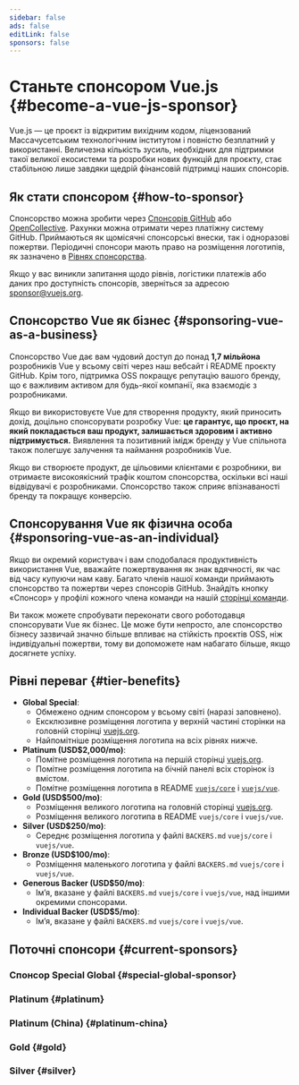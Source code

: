 ```yaml
---
sidebar: false
ads: false
editLink: false
sponsors: false
---
```


<script setup>
import SponsorsGroup from '@theme/components/SponsorsGroup.vue'
</script>

# Станьте спонсором Vue.js {#become-a-vue-js-sponsor}

Vue.js — це проєкт із відкритим вихідним кодом, ліцензований Массачусетським технологічним інститутом і повністю безплатний у використанні.
Величезна кількість зусиль, необхідних для підтримки такої великої екосистеми та розробки нових функцій для проєкту, стає стабільною лише завдяки щедрій фінансовій підтримці наших спонсорів.

## Як стати спонсором {#how-to-sponsor}

Спонсорство можна зробити через [Спонсорів GitHub](https://github.com/sponsors/yyx990803) або [OpenCollective](https://opencollective.com/vuejs). Рахунки можна отримати через платіжну систему GitHub. Приймаються як щомісячні спонсорські внески, так і одноразові пожертви. Періодичні спонсори мають право на розміщення логотипів, як зазначено в [Рівнях спонсорства](#tier-benefits).

Якщо у вас виникли запитання щодо рівнів, логістики платежів або даних про доступність спонсорів, зверніться за адресою [sponsor@vuejs.org](mailto:sponsor@vuejs.org).

## Спонсорство Vue як бізнес {#sponsoring-vue-as-a-business}

Спонсорство Vue дає вам чудовий доступ до понад **1,7 мільйона** розробників Vue у всьому світі через наш вебсайт і README проєкту GitHub. Крім того, підтримка OSS покращує репутацію вашого бренду, що є важливим активом для будь-якої компанії, яка взаємодіє з розробниками.

Якщо ви використовуєте Vue для створення продукту, який приносить дохід, доцільно спонсорувати розробку Vue: **це гарантує, що проєкт, на який покладається ваш продукт, залишається здоровим і активно підтримується.** Виявлення та позитивний імідж бренду у Vue спільнота також полегшує залучення та наймання розробників Vue.

Якщо ви створюєте продукт, де цільовими клієнтами є розробники, ви отримаєте високоякісний трафік коштом спонсорства, оскільки всі наші відвідувачі є розробниками. Спонсорство також сприяє впізнаваності бренду та покращує конверсію.

## Спонсорування Vue як фізична особа {#sponsoring-vue-as-an-individual}

Якщо ви окремий користувач і вам сподобалася продуктивність використання Vue, вважайте пожертвування як знак вдячності, як час від часу купуючи нам каву. Багато членів нашої команди приймають спонсорство та пожертви через спонсорів GitHub. Знайдіть кнопку «Спонсор» у профілі кожного члена команди на нашій [сторінці команди](/about/team).

Ви також можете спробувати переконати свого роботодавця спонсорувати Vue як бізнес. Це може бути непросто, але спонсорство бізнесу зазвичай значно більше впливає на стійкість проєктів OSS, ніж індивідуальні пожертви, тому ви допоможете нам набагато більше, якщо досягнете успіху.

## Рівні переваг {#tier-benefits}

- **Global Special**:
  - Обмежено одним спонсором у всьому світі (наразі заповнено).
  - Ексклюзивне розміщення логотипа у верхній частині сторінки на головній сторінці [vuejs.org](/).
  - Найпомітніше розміщення логотипа на всіх рівнях нижче.
- **Platinum (USD$2,000/mo)**:
  - Помітне розміщення логотипа на першій сторінці [vuejs.org](/).
  - Помітне розміщення логотипа на бічній панелі всіх сторінок із вмістом.
  - Помітне розміщення логотипа в README [`vuejs/core`](https://github.com/vuejs/core) і [`vuejs/vue`](https://github.com/vuejs/core).
- **Gold (USD$500/mo)**:
  - Розміщення великого логотипа на головній сторінці [vuejs.org](/).
  - Розміщення великого логотипа в README `vuejs/core` і `vuejs/vue`.
- **Silver (USD$250/mo)**:
  - Середнє розміщення логотипа у файлі `BACKERS.md` `vuejs/core` і `vuejs/vue`.
- **Bronze (USD$100/mo)**:
  - Розміщення маленького логотипа у файлі `BACKERS.md` `vuejs/core` і `vuejs/vue`.
- **Generous Backer (USD$50/mo)**:
  - Ім’я, вказане у файлі `BACKERS.md` `vuejs/core` і `vuejs/vue`, над іншими окремими спонсорами.
- **Individual Backer (USD$5/mo)**:
  - Ім’я, вказане у файлі `BACKERS.md` `vuejs/core` і `vuejs/vue`.

## Поточні спонсори {#current-sponsors}

### Спонсор Special Global {#special-global-sponsor}

<SponsorsGroup tier="special" placement="page" />

### Platinum {#platinum}

<SponsorsGroup tier="platinum" placement="page" />

### Platinum (China) {#platinum-china}

<SponsorsGroup tier="platinum_china" placement="page" />

### Gold {#gold}

<SponsorsGroup tier="gold" placement="page" />

### Silver {#silver}

<SponsorsGroup tier="silver" placement="page" />

